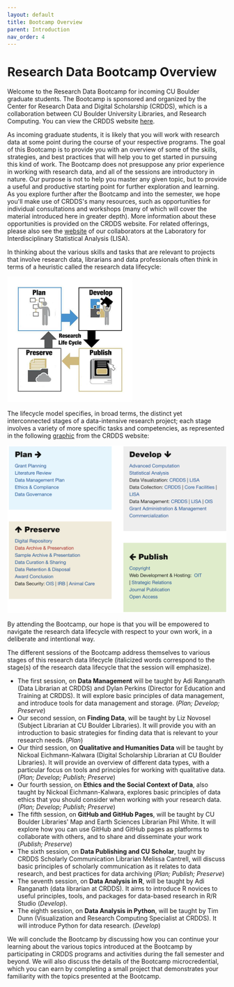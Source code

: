 ```yaml
---
layout: default
title: Bootcamp Overview
parent: Introduction
nav_order: 4
---
```

# Research Data Bootcamp Overview

Welcome to the Research Data Bootcamp for incoming CU Boulder graduate students. The Bootcamp is sponsored and organized by the Center for Research Data and Digital Scholarship (CRDDS), which is a collaboration between CU Boulder University Libraries, and Research Computing. You can view the CRDDS website [here](https://www.colorado.edu/crdds/).

As incoming graduate students, it is likely that you will work with research data at some point during the course of your respective programs. The goal of this Bootcamp is to provide you with an overview of some of the skills, strategies, and best practices that will help you to get started in pursuing this kind of work. The Bootcamp does not presuppose any prior experience in working with research data, and all of the sessions are introductory in nature. Our purpose is not to help you master any given topic, but to provide a useful and productive starting point for further exploration and learning. As you explore further after the Bootcamp and into the semester, we hope you'll make use of CRDDS's many resources, such as opportunities for individual consultations and workshops (many of which will cover the material introduced here in greater depth). More information about these opportunities is provided on the CRDDS website. For related offerings, please also see the [website](https://www.colorado.edu/lab/lisa/) of our collaborators at the Laboratory for Interdisciplinary Statistical Analysis (LISA).

In thinking about the various skills and tasks that are relevant to projects that involve research data, librarians and data professionals often think in terms of a heuristic called the research data lifecycle:

![Research Lifecycle](research_lifecycle.png)

The lifecycle model specifies, in broad terms, the distinct yet interconnected stages of a data-intensive research project; each stage involves a variety of more specific tasks and competencies, as represented in the following [graphic](https://www.colorado.edu/crdds/what-we-do/research-lifecycle) from the CRDDS website:

![Research Lifecycle Tasks](research_lifecycle_tasks.png)

By attending the Bootcamp, our hope is that you will be empowered to navigate the research data lifecycle with respect to your own work, in a deliberate and intentional way.

The different sessions of the Bootcamp address themselves to various stages of this research data lifecycle (italicized words correspond to the stage(s) of the research data lifecycle that the session will emphasize).

* The first session, on **Data Management** will be taught by Adi Ranganath (Data Librarian at CRDDS) and Dylan Perkins (Director for Education and Training at CRDDS). It will explore basic principles of data management, and introduce tools for data management and storage. (*Plan; Develop; Preserve*)
* Our second session, on **Finding Data**, will be taught by Liz Novosel (Subject Librarian at CU Boulder Libraries). It will provide you with an introduction to basic strategies for finding data that is relevant to your research needs. (*Plan*)
* Our third session, on **Qualitative and Humanities Data** will be taught by Nickoal Eichmann-Kalwara (Digital Scholarship Librarian at CU Boulder Libraries). It will provide an overview of different data types, with a particular focus on tools and principles for working with qualitative data. (*Plan; Develop; Publish; Preserve*)
* Our fourth session, on **Ethics and the Social Context of Data**, also taught by Nickoal Eichmann-Kalwara, explores basic principles of data ethics that you should consider when working with your research data. (*Plan; Develop; Publish; Preserve*)
* The fifth session, on **GitHub and GitHub Pages**, will be taught by CU Boulder Libraries' Map and Earth Sciences Librarian Phil White. It will explore how you can use GitHub and GitHub pages as platforms to collaborate with others, and to share and disseminate your work (*Publish; Preserve*)
* The sixth session, on **Data Publishing and CU Scholar**, taught by CRDDS Scholarly Communication Librarian Melissa Cantrell, will discuss basic principles of scholarly communication as it relates to data research, and best practices for data archiving (*Plan; Publish; Preserve*)
* The seventh session, on **Data Analysis in R**, will be taught by Adi Ranganath (data librarian at CRDDS). It aims to introduce R novices to useful principles, tools, and packages for data-based research in R/R Studio (*Develop*).
* The eighth session, on **Data Analysis in Python**, will be taught by Tim Dunn (Visualization and Research Computing Specialist at CRDDS). It will introduce Python for data research. (*Develop*)


We will conclude the Bootcamp by discussing how you can continue your learning about the various topics introduced at the Bootcamp by participating in CRDDS programs and activities during the fall semester and beyond. We will also discuss the details of the Bootcamp microcredential, which you can earn by completing a small project that demonstrates your familiarity with the topics presented at the Bootcamp.
